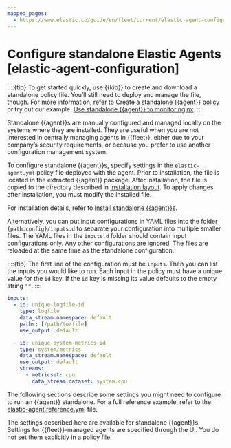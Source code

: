 ```yaml
---
mapped_pages:
  - https://www.elastic.co/guide/en/fleet/current/elastic-agent-configuration.html
---
```


# Configure standalone Elastic Agents [elastic-agent-configuration]

::::{tip}
To get started quickly, use {{kib}} to create and download a standalone policy file. You’ll still need to deploy and manage the file, though. For more information, refer to [Create a standalone {{agent}} policy](/reference/fleet/create-standalone-agent-policy.md) or try out our example: [Use standalone {{agent}} to monitor nginx](/reference/fleet/example-standalone-monitor-nginx.md).
::::


Standalone {{agent}}s are manually configured and managed locally on the systems where they are installed. They are useful when you are not interested in centrally managing agents in {{fleet}}, either due to your company’s security requirements, or because you prefer to use another configuration management system.

To configure standalone {{agent}}s, specify settings in the `elastic-agent.yml` policy file deployed with the agent. Prior to installation, the file is located in the extracted {{agent}} package. After installation, the file is copied to the directory described in [Installation layout](/reference/fleet/installation-layout.md). To apply changes after installation, you must modify the installed file.

For installation details, refer to [Install standalone {{agent}}s](/reference/fleet/install-standalone-elastic-agent.md).

Alternatively, you can put input configurations in YAML files into the folder `{path.config}/inputs.d` to separate your configuration into multiple smaller files. The YAML files in the `inputs.d` folder should contain input configurations only. Any other configurations are ignored. The files are reloaded at the same time as the standalone configuration.

::::{tip}
The first line of the configuration must be `inputs`. Then you can list the inputs you would like to run. Each input in the policy must have a unique value for the `id` key. If the `id` key is missing its value defaults to the empty string `""`.
::::


```yaml
inputs:
  - id: unique-logfile-id
    type: logfile
    data_stream.namespace: default
    paths: [/path/to/file]
    use_output: default

  - id: unique-system-metrics-id
    type: system/metrics
    data_stream.namespace: default
    use_output: default
    streams:
      - metricset: cpu
        data_stream.dataset: system.cpu
```

The following sections describe some settings you might need to configure to run an {{agent}} standalone. For a full reference example, refer to the [elastic-agent.reference.yml](/reference/fleet/elastic-agent-reference-yaml.md) file.

The settings described here are available for standalone {{agent}}s. Settings for {{fleet}}-managed agents are specified through the UI. You do not set them explicitly in a policy file.


















